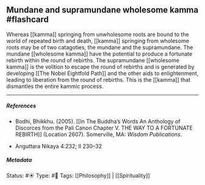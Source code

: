 ## Mundane and supramundane wholesome kamma #flashcard 

Whereas [[kamma]] springing from unwholesome roots are bound to the world of repeated birth and death, [[kamma]] springing from wholesome roots may be of two catagoties, the mundane and the supramundane. The mundane [[wholesome kamma]] have the potential to produce a fortunate rebirth within the round of rebirths. The supramundane [[wholesome kamma]] is the volition to escape the round of rebirths and is generated by developing [[The Nobel Eightfold Path]] and the other aids to enlightenment, leading to liberation from the round of rebirths. This is the [[kamma]] that dismantles the entire kammic process. 

___

##### References

- Bodhi, Bhikkhu. (2005). [[In The Buddha’s Words An Anthology of Discorces from the Pali Canon Chapter V. THE WAY TO A FORTUNATE REBIRTH]] (Location 2607). Somerville, MA: _Wisdom Publications_.

- Anguttara Nikaya 4:232; II 230–32


##### Metadata
Status: #☀️ 
Type: #🔵 
Tags: [[Philosophy]] | [[Spirituality]]